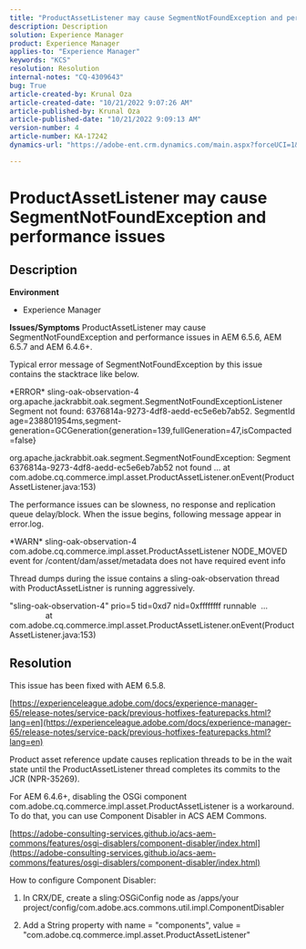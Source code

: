 ```yaml
---
title: "ProductAssetListener may cause SegmentNotFoundException and performance issues"
description: Description
solution: Experience Manager
product: Experience Manager
applies-to: "Experience Manager"
keywords: "KCS"
resolution: Resolution
internal-notes: "CQ-4309643"
bug: True
article-created-by: Krunal Oza
article-created-date: "10/21/2022 9:07:26 AM"
article-published-by: Krunal Oza
article-published-date: "10/21/2022 9:09:13 AM"
version-number: 4
article-number: KA-17242
dynamics-url: "https://adobe-ent.crm.dynamics.com/main.aspx?forceUCI=1&pagetype=entityrecord&etn=knowledgearticle&id=f9b60fc7-1f51-ed11-bba2-0022480867fb"

---
```

# ProductAssetListener may cause SegmentNotFoundException and performance issues

## Description

<b>Environment</b>
- Experience Manager



<b>Issues/Symptoms</b>
ProductAssetListener may cause SegmentNotFoundException and performance issues in AEM 6.5.6, AEM 6.5.7 and AEM 6.4.6+.



Typical error message of SegmentNotFoundException by this issue contains the stacktrace like below.

\*ERROR\* sling-oak-observation-4 org.apache.jackrabbit.oak.segment.SegmentNotFoundExceptionListener
 Segment not found: 6376814a-9273-4df8-aedd-ec5e6eb7ab52. SegmentId age=238801954ms,segment-generation=GCGeneration{generation=139,fullGeneration=47,isCompacted=false}

org.apache.jackrabbit.oak.segment.SegmentNotFoundException: Segment 6376814a-9273-4df8-aedd-ec5e6eb7ab52 not found
 ...
 at com.adobe.cq.commerce.impl.asset.ProductAssetListener.onEvent(ProductAssetListener.java:153)



The performance issues can be slowness, no response and replication queue delay/block. When the issue begins, following message appear in error.log.

\*WARN\* sling-oak-observation-4 com.adobe.cq.commerce.impl.asset.ProductAssetListener NODE_MOVED event
 for /content/dam/asset/metadata does not have required event info



Thread dumps during the issue contains a sling-oak-observation thread with ProductAssetListner is running aggressively.

"sling-oak-observation-4" prio=5 tid=0xd7 nid=0xffffffff runnable 
 ...
                 at com.adobe.cq.commerce.impl.asset.ProductAssetListener.onEvent(ProductAssetListener.java:153)


## Resolution


This issue has been fixed with AEM 6.5.8.

[https://experienceleague.adobe.com/docs/experience-manager-65/release-notes/service-pack/previous-hotfixes-featurepacks.html?lang=en](https://experienceleague.adobe.com/docs/experience-manager-65/release-notes/service-pack/previous-hotfixes-featurepacks.html?lang=en)

Product asset reference update causes replication threads to be in the wait state until the ProductAssetListener thread completes its commits to the JCR (NPR-35269).



For AEM 6.4.6+, disabling the OSGi component com.adobe.cq.commerce.impl.asset.ProductAssetListener is a workaround. To do that, you can use Component Disabler in ACS AEM Commons.

[https://adobe-consulting-services.github.io/acs-aem-commons/features/osgi-disablers/component-disabler/index.html](https://adobe-consulting-services.github.io/acs-aem-commons/features/osgi-disablers/component-disabler/index.html)



How to configure Component Disabler:

1. In CRX/DE, create a sling:OSGiConfig node as /apps/your project/config/com.adobe.acs.commons.util.impl.ComponentDisabler

2. Add a String property with name = "components", value =  "com.adobe.cq.commerce.impl.asset.ProductAssetListener"
